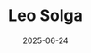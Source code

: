 ---
title: "Leo Solga"
summary: "Future American President"
image: "/images/friends/leo.jpg"
badges: ["Benjamin Franklin Scholar", "Political Science", "Notary", "RA"]
links:
  - icon: "fab fa-linkedin"
    url: "https://www.linkedin.com/in/leosolga/"
date: 2025-06-24
---